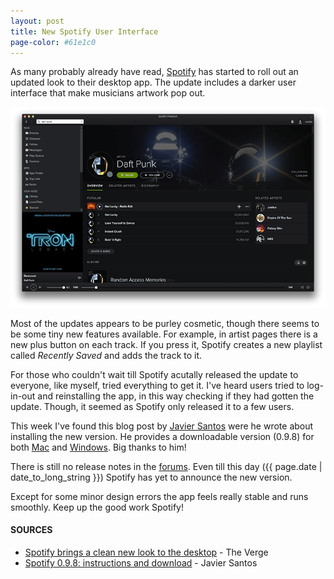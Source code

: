 ```yaml
---
layout: post
title: New Spotify User Interface
page-color: #61e1c0
---
```


As many probably already have read, [Spotify](https://www.spotify.com/) has started to roll out an updated look to their desktop app. The update includes a darker user interface that make musicians artwork pop out.

[<img src="/images/spotify-user-interface.png" alt="{{title}}">](/images/spotify-user-interface.png)

Most of the updates appears to be purley cosmetic, though there seems to be some tiny new features available. For example, in artist pages there is a new plus button on each track. If you press it, Spotify creates a new playlist called *Recently Saved* and adds the track to it.

For those who couldn't wait till Spotify acutally released the update to everyone, like myself, tried everything to get it. I've heard users tried to log-in-out and reinstalling the app, in this way checking if they had gotten the update. Though, it seemed as Spotify only released it to a few users.

This week I've found this blog post by [Javier Santos](http://www.javiersantos.me) were he wrote about installing the new version. He provides a downloadable version (0.9.8) for both [Mac](https://mega.co.nz/#!RtRy0R6a!UIEO3ldFr_AxSYKc34f2vUWZR-EX-dF_SDcRZbKqWHs) and [Windows](https://mega.co.nz/#!gxJiwb5L!N2pq4EimGa8evV2SQz-cIGfJFa9AIzpnGMJCDzF6SGw). Big thanks to him!

There is still no release notes in the [forums](http://community.spotify.com/t5/Spotify-Announcements/All-Spotify-Release-Notes/td-p/551574). Even till this day ({{ page.date | date_to_long_string }}) Spotify has yet to announce the new version.

Except for some minor design errors the app feels really stable and runs smoothly. Keep up the good work Spotify!

#### SOURCES
- [Spotify brings a clean new look to the desktop](http://www.theverge.com/2013/12/18/5222926/spotify-mac-app-0-9-8-update-visual-refresh) - The Verge
- [Spotify 0.9.8: instructions and download](http://www.javiersantos.me/post/71959098951/download-for-win-os-x-spotify-0-9-8-instructions) - Javier Santos
